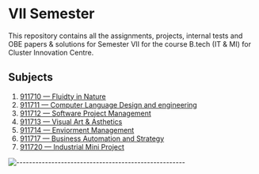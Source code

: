 VII Semester
=============

This repository contains all the assignments, projects, internal tests and OBE papers & solutions for Semester VII for the course B.tech (IT & MI) for Cluster Innovation Centre.


Subjects
-------

1. [911710 —  Fluidty in Nature](/Fluidity%20in%20Nature%20-%20Computational%20Interpretations)
2. [911711 —  Computer Language Design and engineering](/Computer%20Language%2C%20Design%20%26%20Engineering)
3. [911712 —  Software Project Management](/Software%20Project%20Management)
4. [911713 —  Visual Art & Asthetics](/Visual%20Art%20%26%20Asthetics)
5. [911714 —  Enviorment Management](/Environment%20Management)
6. [911717 —  Business Automation and Strategy](/Business%20Automation%20and%20Startegy)
7. [911720 —  Industrial Mini Project](/Industrial%20Mini%20Project)

![-----------------------------------------------------](https://raw.githubusercontent.com/andreasbm/readme/master/assets/lines/rainbow.png)
